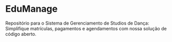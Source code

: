 # EduManage
Repositório para o Sistema de Gerenciamento de Studios de Dança: Simplifique matrículas, pagamentos e agendamentos com nossa solução de código aberto.
